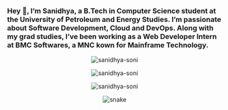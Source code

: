 ### Hey 👋, I’m Sanidhya, a B.Tech in Computer Science student at the University of Petroleum and Energy Studies. I’m passionate about Software Development, Cloud and DevOps. Along with my grad studies, I’ve been working as a Web Developer Intern at BMC Softwares, a MNC kown for Mainframe Technology.

<p align="center"> <img src="(https://github-readme-stats.vercel.app/api?username=sanidhya-soni&theme=highcontrast&show_icons=true&hide_border=true&count_private=true" alt="sanidhya-soni" /> </p>
<p>

<p align="center"> <img src="https://streak-stats.demolab.com?user=sanidhya-soni&theme=highcontrast&hide_border=true&date_format=M%20j%5B%2C%20Y%5D&card_width=500" alt="sanidhya-soni" /> </p>
<p>

<p align="center"> <img src="https://github-readme-stats.vercel.app/api/top-langs/?username=sanidhya-soni&theme=highcontrast&show_icons=true&hide_border=true&card_width=500" alt="sanidhya-soni" /> </p>
<p>

<p align="center">
  <img src="https://github.com/sanidhya-soni/sanidhya-soni/raw/output/github-contribution-grid-snake.svg" alt="snake"></center>
</p>
